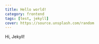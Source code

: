 ```yaml
---
title: Hello world!
category: frontend
tags: [test, jekyll]
cover: https://source.unsplash.com/random
---
```


Hi, Jekyll!
